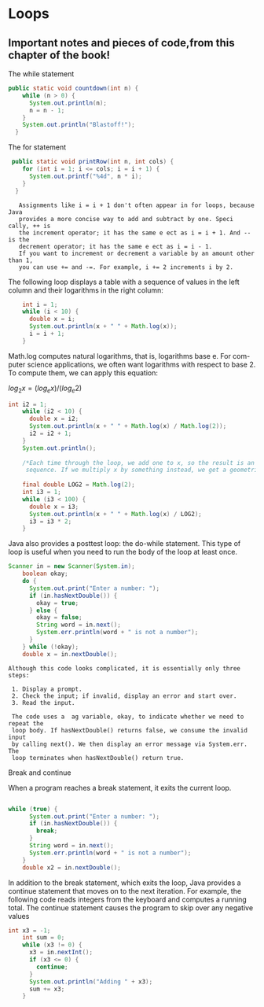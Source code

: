 # Loops
## Important notes and pieces of code,from this chapter of the book!

The while statement

```java
public static void countdown(int n) {
    while (n > 0) {
      System.out.println(n);
      n = n - 1;
    }
    System.out.println("Blastoff!");
  }
```

The for statement

```java
 public static void printRow(int n, int cols) {
    for (int i = 1; i <= cols; i = i + 1) {
      System.out.printf("%4d", n * i);
    }
  }
```

       Assignments like i = i + 1 don't often appear in for loops, because Java
       provides a more concise way to add and subtract by one. Speci cally, ++ is
       the increment operator; it has the same e ect as i = i + 1. And -- is the
       decrement operator; it has the same e ect as i = i - 1.
       If you want to increment or decrement a variable by an amount other than 1,
       you can use += and -=. For example, i += 2 increments i by 2.
       
The following loop displays a table with a sequence of values in the left column and their logarithms in the right column:

```java
    int i = 1;
    while (i < 10) {
      double x = i;
      System.out.println(x + " " + Math.log(x));
      i = i + 1;
    }
```

Math.log computes natural logarithms, that is, logarithms base e. For com-
puter science applications, we often want logarithms with respect to base 2.
To compute them, we can apply this equation:

$log_2 x = (log_e x)/(log_e 2)$

```java
int i2 = 1;
    while (i2 < 10) {
      double x = i2;
      System.out.println(x + " " + Math.log(x) / Math.log(2));
      i2 = i2 + 1;
    }
    System.out.println();
    
    /*Each time through the loop, we add one to x, so the result is an arithmetic
     sequence. If we multiply x by something instead, we get a geometric sequence:*/
    
    final double LOG2 = Math.log(2);
    int i3 = 1;
    while (i3 < 100) {
      double x = i3;
      System.out.println(x + " " + Math.log(x) / LOG2);
      i3 = i3 * 2;
    }
```

Java also provides a posttest loop: the do-while statement. 
This type of loop is useful when you need to run the body of the loop at least once.

```java
Scanner in = new Scanner(System.in);
    boolean okay;
    do {
      System.out.print("Enter a number: ");
      if (in.hasNextDouble()) {
        okay = true;
      } else {
        okay = false;
        String word = in.next();
        System.err.println(word + " is not a number");
      }
    } while (!okay);
    double x = in.nextDouble();
```
    Although this code looks complicated, it is essentially only three steps:
     
     1. Display a prompt.
     2. Check the input; if invalid, display an error and start over.
     3. Read the input.
     
     The code uses a  ag variable, okay, to indicate whether we need to repeat the
     loop body. If hasNextDouble() returns false, we consume the invalid input
     by calling next(). We then display an error message via System.err. The
     loop terminates when hasNextDouble() return true.

Break and continue

When a program reaches a break statement, it exits the current loop.
```java

while (true) {
      System.out.print("Enter a number: ");
      if (in.hasNextDouble()) {
        break;
      }
      String word = in.next();
      System.err.println(word + " is not a number");
    }
    double x2 = in.nextDouble();
```

In addition to the break statement, which exits the loop, Java provides a
continue statement that moves on to the next iteration. For example, the
following code reads integers from the keyboard and computes a running total.
The continue statement causes the program to skip over any negative values

```java
int x3 = -1;
    int sum = 0;
    while (x3 != 0) {
      x3 = in.nextInt();
      if (x3 <= 0) {
        continue;
      }
      System.out.println("Adding " + x3);
      sum += x3;
    }
```
